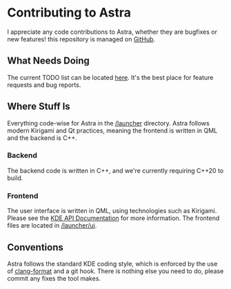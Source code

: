 # Contributing to Astra

I appreciate any code contributions to Astra, whether they are bugfixes or new features! this repository is managed on [GitHub](https://github.com/redstrate/Astra).

## What Needs Doing

The current TODO list can be located [here](https://todo.sr.ht/~redstrate/astra). It's the best place for feature requests and bug reports.

## Where Stuff Is

Everything code-wise for Astra in the [/launcher](launcher) directory. Astra follows modern Kirigami and Qt practices, meaning the frontend is written in QML and the backend is C++.

### Backend

The backend code is written in C++, and we're currently requiring C++20 to build.

### Frontend

The user interface is written in QML, using technologies such as Kirigami. Please see the [KDE API Documentation](https://api.kde.org/) for more information. The frontend files are located in [/launcher/ui](launcher/ui).

## Conventions

Astra follows the standard KDE coding style, which is enforced by the use of [clang-format](https://clang.llvm.org/docs/ClangFormat.html) and a git hook. There is nothing else you need to do, please commit any fixes the tool makes.
